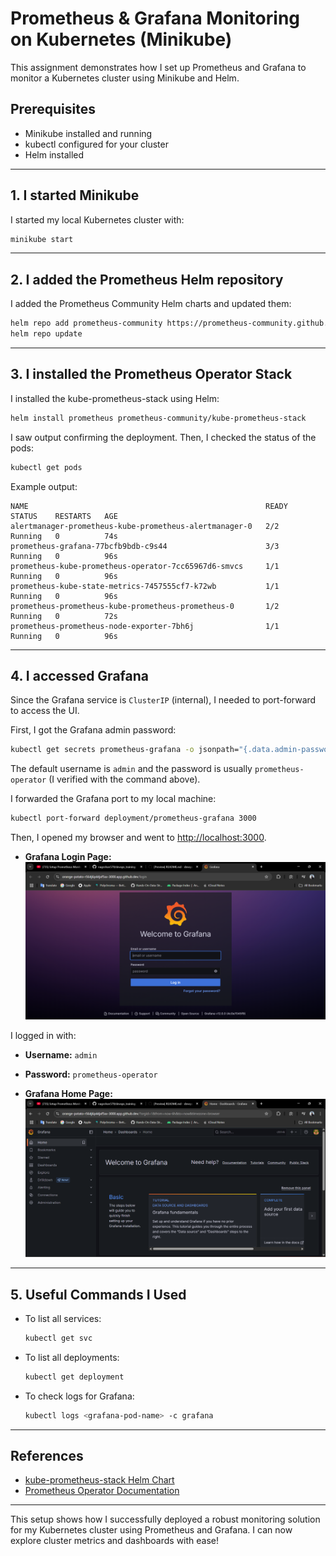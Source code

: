 # Prometheus & Grafana Monitoring on Kubernetes (Minikube)

This assignment demonstrates how I set up Prometheus and Grafana to monitor a Kubernetes cluster using Minikube and Helm.

## Prerequisites
- Minikube installed and running
- kubectl configured for your cluster
- Helm installed

---

## 1. I started Minikube
I started my local Kubernetes cluster with:

```sh
minikube start
```

---

## 2. I added the Prometheus Helm repository
I added the Prometheus Community Helm charts and updated them:

```sh
helm repo add prometheus-community https://prometheus-community.github.io/helm-charts
helm repo update
```

---

## 3. I installed the Prometheus Operator Stack
I installed the kube-prometheus-stack using Helm:

```sh
helm install prometheus prometheus-community/kube-prometheus-stack
```

I saw output confirming the deployment. Then, I checked the status of the pods:

```sh
kubectl get pods
```

Example output:
```
NAME                                                     READY   STATUS    RESTARTS   AGE
alertmanager-prometheus-kube-prometheus-alertmanager-0   2/2     Running   0          74s
prometheus-grafana-77bcfb9bdb-c9s44                      3/3     Running   0          96s
prometheus-kube-prometheus-operator-7cc65967d6-smvcs     1/1     Running   0          96s
prometheus-kube-state-metrics-7457555cf7-k72wb           1/1     Running   0          96s
prometheus-prometheus-kube-prometheus-prometheus-0       1/2     Running   0          72s
prometheus-prometheus-node-exporter-7bh6j                1/1     Running   0          96s
```

---

## 4. I accessed Grafana
Since the Grafana service is `ClusterIP` (internal), I needed to port-forward to access the UI.

First, I got the Grafana admin password:

```sh
kubectl get secrets prometheus-grafana -o jsonpath="{.data.admin-password}" | base64 -d ; echo
```

The default username is `admin` and the password is usually `prometheus-operator` (I verified with the command above).

I forwarded the Grafana port to my local machine:

```sh
kubectl port-forward deployment/prometheus-grafana 3000
```

Then, I opened my browser and went to [http://localhost:3000](http://localhost:3000).

- **Grafana Login Page:**
  ![Grafana Login Page](images/grafana_login_page.png)

I logged in with:
- **Username:** `admin`
- **Password:** `prometheus-operator`

- **Grafana Home Page:**
  ![Grafana Home Page](images/grafana_home.png)

---

## 5. Useful Commands I Used
- To list all services:
  ```sh
  kubectl get svc
  ```
- To list all deployments:
  ```sh
  kubectl get deployment
  ```
- To check logs for Grafana:
  ```sh
  kubectl logs <grafana-pod-name> -c grafana
  ```

---

## References
- [kube-prometheus-stack Helm Chart](https://github.com/prometheus-community/helm-charts/tree/main/charts/kube-prometheus-stack)
- [Prometheus Operator Documentation](https://github.com/prometheus-operator/kube-prometheus)

---

This setup shows how I successfully deployed a robust monitoring solution for my Kubernetes cluster using Prometheus and Grafana. I can now explore cluster metrics and dashboards with ease!
